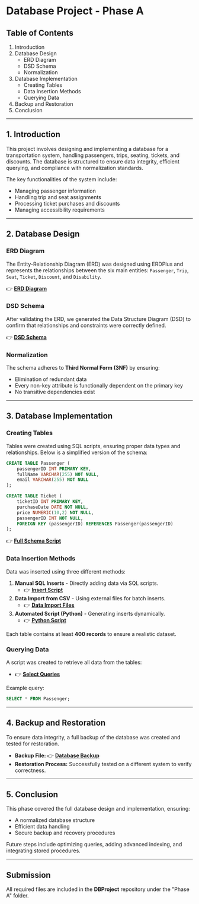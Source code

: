 # Database Project - Phase A

## Table of Contents
1. Introduction
2. Database Design
   - ERD Diagram
   - DSD Schema
   - Normalization
3. Database Implementation
   - Creating Tables
   - Data Insertion Methods
   - Querying Data
4. Backup and Restoration
5. Conclusion

---

## 1. Introduction
This project involves designing and implementing a database for a transportation system, handling passengers, trips, seating, tickets, and discounts. The database is structured to ensure data integrity, efficient querying, and compliance with normalization standards.

The key functionalities of the system include:
- Managing passenger information
- Handling trip and seat assignments
- Processing ticket purchases and discounts
- Managing accessibility requirements

---

## 2. Database Design

### **ERD Diagram**
The Entity-Relationship Diagram (ERD) was designed using ERDPlus and represents the relationships between the six main entities: `Passenger`, `Trip`, `Seat`, `Ticket`, `Discount`, and `Disability`.

👉 **[ERD Diagram](./ERD_Diagram.png)**

### **DSD Schema**
After validating the ERD, we generated the Data Structure Diagram (DSD) to confirm that relationships and constraints were correctly defined.

👉 **[DSD Schema](./DSD_Schema.png)**

### **Normalization**
The schema adheres to **Third Normal Form (3NF)** by ensuring:
- Elimination of redundant data
- Every non-key attribute is functionally dependent on the primary key
- No transitive dependencies exist

---

## 3. Database Implementation

### **Creating Tables**
Tables were created using SQL scripts, ensuring proper data types and relationships. Below is a simplified version of the schema:

```sql
CREATE TABLE Passenger (
    passengerID INT PRIMARY KEY,
    fullName VARCHAR(255) NOT NULL,
    email VARCHAR(255) NOT NULL
);

CREATE TABLE Ticket (
    ticketID INT PRIMARY KEY,
    purchaseDate DATE NOT NULL,
    price NUMERIC(10,2) NOT NULL,
    passengerID INT NOT NULL,
    FOREIGN KEY (passengerID) REFERENCES Passenger(passengerID)
);
```
👉 **[Full Schema Script](./createTables.sql)**

### **Data Insertion Methods**
Data was inserted using three different methods:
1. **Manual SQL Inserts** - Directly adding data via SQL scripts.
   - 👉 **[Insert Script](./insertTables.sql)**
2. **Data Import from CSV** - Using external files for batch inserts.
   - 👉 **[Data Import Files](./DataImportFiles/)**
3. **Automated Script (Python)** - Generating inserts dynamically.
   - 👉 **[Python Script](./Programming/data_generator.py)**

Each table contains at least **400 records** to ensure a realistic dataset.

### **Querying Data**
A script was created to retrieve all data from the tables:
- 👉 **[Select Queries](./selectAll.sql)**

Example query:
```sql
SELECT * FROM Passenger;
```

---

## 4. Backup and Restoration
To ensure data integrity, a full backup of the database was created and tested for restoration.
- **Backup File:** 👉 **[Database Backup](./backup_YYYYMMDD.sql)**
- **Restoration Process:** Successfully tested on a different system to verify correctness.

---

## 5. Conclusion
This phase covered the full database design and implementation, ensuring:
- A normalized database structure
- Efficient data handling
- Secure backup and recovery procedures

Future steps include optimizing queries, adding advanced indexing, and integrating stored procedures.

---

## Submission
All required files are included in the **DBProject** repository under the "Phase A" folder.
